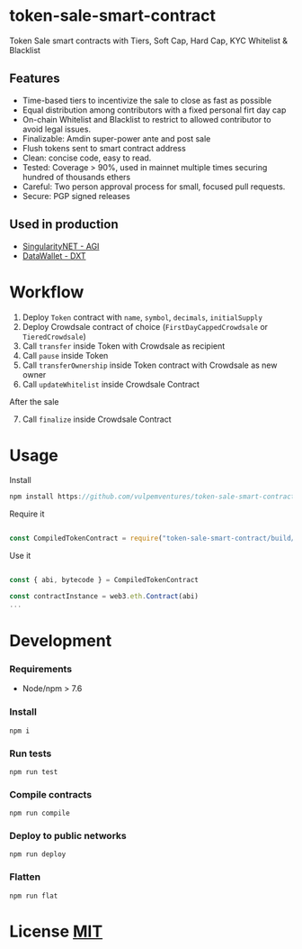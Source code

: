 # token-sale-smart-contract
Token Sale smart contracts with Tiers, Soft Cap, Hard Cap, KYC Whitelist &amp; Blacklist

## Features

* Time-based tiers to incentivize the sale to close as fast as possible
* Equal distribution among contributors with a fixed personal firt day cap  
* On-chain Whitelist and Blacklist to restrict to allowed contributor to avoid legal issues.
* Finalizable: Amdin super-power ante and post sale
* Flush tokens sent to smart contract address
* Clean: concise code, easy to read.
* Tested: Coverage > 90%, used in mainnet multiple times securing hundred of thousands ethers
* Careful: Two person approval process for small, focused pull requests.
* Secure: PGP signed releases

## Used in production

* [SingularityNET - AGI](https://singularitynet.io)
* [DataWallet - DXT](https://datawallet.com)

# Workflow

1) Deploy `Token` contract with `name`, `symbol`, `decimals`, `initialSupply`
2) Deploy Crowdsale contract of choice (`FirstDayCappedCrowdsale` or `TieredCrowdsale`)
3) Call `transfer` inside Token with Crowdsale as recipient 
4) Call `pause` inside Token
5) Call `transferOwnership` inside Token contract with Crowdsale as new owner
6) Call `updateWhitelist` inside Crowdsale Contract

After the sale

7) Call `finalize` inside Crowdsale Contract

# Usage

Install 

```javascript
npm install https://github.com/vulpemventures/token-sale-smart-contract
```

Require it

```javascript

const CompiledTokenContract = require("token-sale-smart-contract/build/contracts/Token.json")

```

Use it

```javascript

const { abi, bytecode } = CompiledTokenContract

const contractInstance = web3.eth.Contract(abi)
...

```

# Development

### Requirements

* Node/npm > 7.6

### Install

`npm i`

### Run tests

`npm run test`

### Compile contracts 

`npm run compile`

### Deploy to public networks

`npm run deploy`

### Flatten

`npm run flat`

# License [MIT](https://github.com/vulpemventures/token-sale-smart-contract/blob/master/LICENSE)
